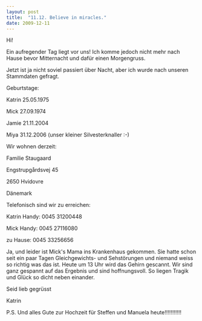 ```yaml
---
layout: post
title:  "11.12. Believe in miracles."
date: 2009-12-11
---
```

Hi!


Ein aufregender Tag liegt vor uns! Ich komme jedoch nicht mehr nach Hause bevor Mitternacht und dafür einen Morgengruss.



Jetzt ist ja nicht soviel passiert über Nacht, aber ich wurde nach unseren Stammdaten gefragt.



Geburtstage:



Katrin 25.05.1975

Mick 27.09.1974

Jamie 21.11.2004

Miya 31.12.2006  (unser kleiner Silvesterknaller :-)





Wir wohnen derzeit:



Familie Staugaard

Engstrupgårdsvej 45

2650 Hvidovre

Dänemark





Telefonisch sind wir zu erreichen:



Katrin Handy:  0045 31200448

Mick Handy:  0045 27116080

zu Hause:   0045 33256656



Ja, und leider ist Mick's Mama ins Krankenhaus gekommen. Sie hatte schon seit ein paar Tagen Gleichgewichts- und Sehstörungen und niemand weiss so richtig was das ist. Heute um 13 Uhr wird das Gehirn gescannt. Wir sind ganz gespannt auf das Ergebnis und sind hoffnungsvoll. So liegen Tragik und Glück so dicht neben einander.



Seid lieb gegrüsst

Katrin



P.S. Und alles Gute zur Hochzeit für Steffen und Manuela heute!!!!!!!!!!!





